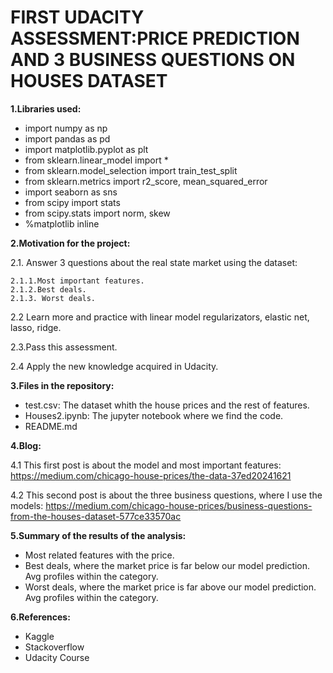 # FIRST UDACITY ASSESSMENT:PRICE PREDICTION AND 3 BUSINESS QUESTIONS ON HOUSES DATASET

**1.Libraries used:**

  - import numpy as np
  - import pandas as pd
  - import matplotlib.pyplot as plt
  - from sklearn.linear_model import *
  - from sklearn.model_selection import train_test_split
  - from sklearn.metrics import r2_score, mean_squared_error
  - import seaborn as sns
  - from scipy import stats
  - from scipy.stats import norm, skew
  - %matplotlib inline
 
  
 **2.Motivation for the project:**
  
  2.1. Answer 3 questions about the real state market using the dataset:
  
    2.1.1.Most important features.    
    2.1.2.Best deals.    
    2.1.3. Worst deals.
    
  2.2 Learn more and practice with linear model regularizators, elastic net, lasso, ridge.
  
  2.3.Pass this assessment.
  
  2.4 Apply the new knowledge acquired in Udacity.
  
 **3.Files in the repository:** 
 
  - test.csv: The dataset whith the house prices and the rest of features.
  - Houses2.ipynb: The jupyter notebook where we find the code.
  - README.md
  
 **4.Blog:**
 
  4.1 This first post is about the model and most important features: https://medium.com/chicago-house-prices/the-data-37ed20241621
  
  4.2 This second post is about the three business questions, where I use the models: https://medium.com/chicago-house-prices/business-questions-from-the-houses-dataset-577ce33570ac
   
 **5.Summary of the results of the analysis:**
 
  - Most related features with the price.
  - Best deals, where the market price is far below our model prediction. Avg profiles within the category.
  - Worst deals, where the market price is far above our model prediction. Avg profiles within the category.
 
 **6.References:**
 
  - Kaggle
  - Stackoverflow
  - Udacity Course
  
